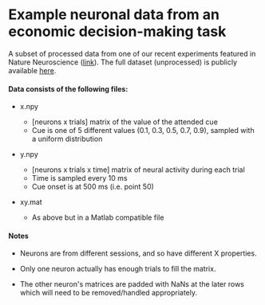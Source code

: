 # Example neuronal data from an economic decision-making task

A subset of processed data from one of our recent experiments featured in Nature Neuroscience ([link](https://pubmed.ncbi.nlm.nih.gov/30258238/)). The full dataset (unprocessed) is publicly available [here](https://crcns.org/data-sets/pfc/pfc-7/about-pfc-7). 

#### Data consists of the following files: 
- x.npy
	- [neurons x trials] matrix of the value of the attended cue
	- Cue is one of 5 different values (0.1, 0.3, 0.5, 0.7, 0.9), sampled with a uniform distribution

- y.npy 
 	- [neurons x trials x time] matrix of neural activity during each trial
	- Time is sampled every 10 ms
	- Cue onset is at 500 ms (i.e. point 50)

- xy.mat
	- As above but in a Matlab compatible file

#### Notes
 - Neurons are from different sessions, and so have different X properties. 

- Only one neuron actually has enough trials to fill the matrix. 

- The other neuron's matrices are padded with NaNs at the later rows which will need to be removed/handled appropriately.